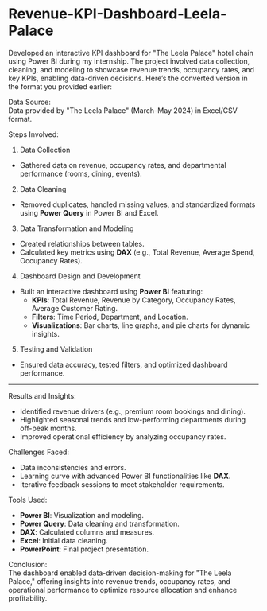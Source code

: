 # Revenue-KPI-Dashboard-Leela-Palace
Developed an interactive KPI dashboard for "The Leela Palace" hotel chain using Power BI during my internship. The project involved data collection, cleaning, and modeling to showcase revenue trends, occupancy rates, and key KPIs, enabling data-driven decisions.
Here’s the converted version in the format you provided earlier:

Data Source:  
Data provided by "The Leela Palace" (March–May 2024) in Excel/CSV format.  


Steps Involved:  

1. Data Collection 
- Gathered data on revenue, occupancy rates, and departmental performance (rooms, dining, events).  

2. Data Cleaning  
- Removed duplicates, handled missing values, and standardized formats using **Power Query** in Power BI and Excel.  

3. Data Transformation and Modeling 
- Created relationships between tables.  
- Calculated key metrics using **DAX** (e.g., Total Revenue, Average Spend, Occupancy Rates).  

4. Dashboard Design and Development  
- Built an interactive dashboard using **Power BI** featuring:  
  - **KPIs**: Total Revenue, Revenue by Category, Occupancy Rates, Average Customer Rating.  
  - **Filters**: Time Period, Department, and Location.  
  - **Visualizations**: Bar charts, line graphs, and pie charts for dynamic insights.  

5. Testing and Validation  
- Ensured data accuracy, tested filters, and optimized dashboard performance.  

---

Results and Insights:  
- Identified revenue drivers (e.g., premium room bookings and dining).  
- Highlighted seasonal trends and low-performing departments during off-peak months.  
- Improved operational efficiency by analyzing occupancy rates.  

Challenges Faced:  
- Data inconsistencies and errors.  
- Learning curve with advanced Power BI functionalities like **DAX**.  
- Iterative feedback sessions to meet stakeholder requirements.  

Tools Used:  
- **Power BI**: Visualization and modeling.  
- **Power Query**: Data cleaning and transformation.  
- **DAX**: Calculated columns and measures.  
- **Excel**: Initial data cleaning.  
- **PowerPoint**: Final project presentation.  

Conclusion:  
The dashboard enabled data-driven decision-making for "The Leela Palace," offering insights into revenue trends, occupancy rates, and operational performance to optimize resource allocation and enhance profitability.

